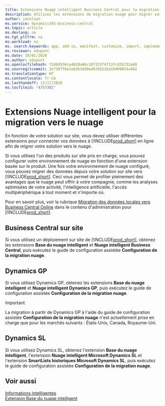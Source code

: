 ```yaml
---
title: Extensions Nuage intelligent Business Central pour la migration nuage | Microsoft Docs
description: Utilisez les extensions de migration nuage pour migrer vos données locales vers Business Central Online. Ces extensions déplacent vos données locales vers le nuage afin que vous puissiez utiliser Business Central Online avec vos données existantes.
author: jenolson
ms.service: dynamics365-business-central
ms.topic: article
ms.devlang: na
ms.tgt_pltfrm: na
ms.workload: na
ms. search.keywords: app, add-in, manifest, customize, import, implement
ms.reviewer: edupont
ms.date: 10/01/2020
ms.author: edupont
ms.openlocfilehash: f2d8d556ca4628a66c10f323f47137cd35732a68
ms.sourcegitcommit: 2e7307fbe1eb3b34d0ad9356226a19409054a402
ms.translationtype: HT
ms.contentlocale: fr-CA
ms.lasthandoff: 12/17/2020
ms.locfileid: "4757302"
---
```

# <a name="intelligent-cloud-extensions-for-cloud-migration"></a>Extensions Nuage intelligent pour la migration vers le nuage

En fonction de votre solution sur site, vous devez utiliser différentes extensions pour connecter vos données à [!INCLUDE[prod_short](includes/prod_short.md)] en ligne afin de migrer votre solution vers le nuage.  

Si vous utilisez l'un des produits sur site pris en charge, vous pouvez configurer votre environnement de nuage en fonction d'une extension basée sur le produit. Une fois votre environnement de nuage configuré, vous pouvez migrer des données depuis votre solution sur site vers [!INCLUDE[prod_short](includes/prod_short.md)]. Ceci vous permet de profiter pleinement des avantages que le nuage peut offrir à votre compagnie, comme les analyses optimisées de votre activité, l'intelligence artificielle, l'accès multipériphérique à tout moment et n'importe où.  

Pour en savoir plus, voir la rubrique [Migration des données locales vers Business Central Online](/dynamics365/business-central/dev-itpro/administration/migrate-data) dans le contenu d'administration pour [!INCLUDE[prod_short](includes/prod_short.md)].  

## <a name="business-central-on-premises"></a>Business Central sur site

Si vous utilisez un déploiement sur site de [!INCLUDE[prod_short](includes/prod_short.md)], obtenez les extensions **Base du nuage intelligent** et **Nuage intelligent Business Central**, puis exécutez le guide de configuration assistée **Configuration de la migration nuage**.  

## <a name="dynamics-gp"></a>Dynamics GP

Si vous utilisez Dynamics GP, obtenez les extensions **Base du nuage intelligent** et **Nuage intelligent Dynamics GP**, puis exécutez le guide de configuration assistée **Configuration de la migration nuage**.  

> [!IMPORTANT]
> La migration à partir de Dynamics GP à l'aide du guide de configuration assistée **Configuration de la migration nuage** n'est actuellement prise en charge que pour les marchés suivants : États-Unis, Canada, Royaume-Uni.

## <a name="dynamics-sl"></a>Dynamics SL

Si vous utilisez Dynamics SL, obtenez l'extension **Base du nuage intelligent**, l'extension **Nuage intelligent Microsoft Dynamics SL** et l'extension **SmartLists historiques Microsoft Dynamics SL**, puis exécutez le guide de configuration assistée **Configuration de la migration nuage**.  

## <a name="see-also"></a>Voir aussi

[Informations intelligentes](about-intelligent-cloud.md)  
[Extension Base du nuage intelligent](ui-extensions-intelligent-cloud.md)  
